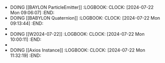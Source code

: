 - DOING [[BAYLON ParticleEmitter]] 
  :LOGBOOK:
  CLOCK: [2024-07-22 Mon 09:06:07]
  :END:
- DOING [[BABYLON Quaternion]]
  :LOGBOOK:
  CLOCK: [2024-07-22 Mon 09:13:44]
  :END:
-
- DOING [[W2024-07-22]]
  :LOGBOOK:
  CLOCK: [2024-07-22 Mon 10:00:11]
  :END:
-
- DOING [[Axios Instance]]
  :LOGBOOK:
  CLOCK: [2024-07-22 Mon 11:32:19]
  :END: